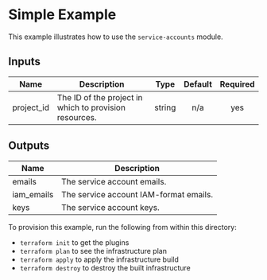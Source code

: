 # Simple Example

This example illustrates how to use the `service-accounts` module.

[^]: (autogen_docs_start)

## Inputs

| Name | Description | Type | Default | Required |
|------|-------------|:----:|:-----:|:-----:|
| project\_id | The ID of the project in which to provision resources. | string | n/a | yes |

## Outputs

| Name | Description |
|------|-------------|
| emails | The service account emails. |
| iam\_emails | The service account IAM-format emails. |
| keys | The service account keys. |

[^]: (autogen_docs_end)

To provision this example, run the following from within this directory:
- `terraform init` to get the plugins
- `terraform plan` to see the infrastructure plan
- `terraform apply` to apply the infrastructure build
- `terraform destroy` to destroy the built infrastructure
